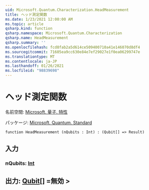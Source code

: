 ```yaml
---
uid: Microsoft.Quantum.Characterization.HeadMeasurement
title: ヘッド測定関数
ms.date: 1/23/2021 12:00:00 AM
ms.topic: article
qsharp.kind: function
qsharp.namespace: Microsoft.Quantum.Characterization
qsharp.name: HeadMeasurement
qsharp.summary: ''
ms.openlocfilehash: fcd8fab2a5d614ce509400710a41e146070d8df4
ms.sourcegitcommit: 71605ea9cc630e84e7ef29027e1f0ea06299747e
ms.translationtype: MT
ms.contentlocale: ja-JP
ms.lasthandoff: 01/26/2021
ms.locfileid: "98839698"
---
```

# <a name="headmeasurement-function"></a>ヘッド測定関数

名前空間: [Microsoft. 量子. 特性](xref:Microsoft.Quantum.Characterization)

パッケージ: [Microsoft. Quantum. Standard](https://nuget.org/packages/Microsoft.Quantum.Standard)




```qsharp
function HeadMeasurement (nQubits : Int) : (Qubit[] => Result)
```


## <a name="input"></a>入力

### <a name="nqubits--int"></a>nQubits: [Int](xref:microsoft.quantum.lang-ref.int)





## <a name="output--qubit--__invalidresult__"></a>出力: [Qubit](xref:microsoft.quantum.lang-ref.qubit)[] =__無効 <Result>__> 

